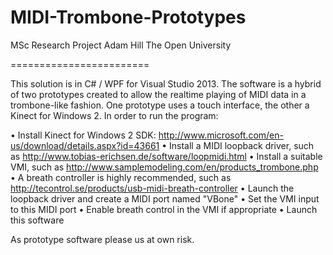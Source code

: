 MIDI-Trombone-Prototypes
========================

MSc Research Project
Adam Hill
The Open University

========================


This solution is in C# / WPF for Visual Studio 2013.
The software is a hybrid of two prototypes created to allow the realtime playing of MIDI data in a trombone-like fashion.
One prototype uses a touch interface, the other a Kinect for Windows 2.
In order to run the program:

• Install Kinect for Windows 2 SDK: http://www.microsoft.com/en-us/download/details.aspx?id=43661
• Install a MIDI loopback driver, such as http://www.tobias-erichsen.de/software/loopmidi.html
• Install a suitable VMI, such as http://www.samplemodeling.com/en/products_trombone.php
• A breath controller is highly recommended, such as http://tecontrol.se/products/usb-midi-breath-controller
• Launch the loopback driver and create a MIDI port named "VBone"
• Set the VMI input to this MIDI port
• Enable breath control in the VMI if appropriate
• Launch this software


As prototype software please us at own risk.
